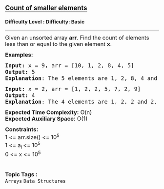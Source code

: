 <h2><a href="https://www.geeksforgeeks.org/problems/count-of-smaller-elements5947/1?page=1&category=Arrays&difficulty=Basic&sortBy=submissions">Count of smaller elements</a></h2><h3>Difficulty Level : Difficulty: Basic</h3><hr><div class="problems_problem_content__Xm_eO"><p><span style="font-size: 18px;">Given an unsorted array <strong>arr</strong>. Find the count of elements less than or equal to the given element <strong>x</strong>.</span></p>
<p><span style="font-size: 18px;"><strong>Examples:</strong></span></p>
<pre><span style="font-size: 18px;"><strong>Input: </strong>x = 9<strong>, </strong>arr = [</span><span style="font-size: 18px;">10, </span><span style="font-size: 18px;">1, 2, 8, 4, 5] 
<strong>Output: </strong>5<br><strong>Explanation</strong>: The 5 elements are 1, 2, 8, 4 and 5.<br></span></pre>
<pre><span style="font-size: 18px;"><strong>Input: </strong>x = 2<strong>, </strong>arr = [1, 2, 2, 5, 7, </span><span style="font-size: 18px;">2,</span><span style="font-size: 18px;"> 9] 
<strong>Output: </strong>4 </span><span style="font-size: 18px;"><br><strong>Explanation</strong>: The 4 elements are 1, 2, 2 and 2.</span></pre>
<p><span style="font-size: 18px;"><strong>Expected Time Complexity:</strong> O(n)<br><strong>Expected Auxiliary Space:</strong> O(1)</span></p>
<p><span style="font-size: 18px;"><strong>Constraints:</strong><br>1 &lt;= arr.size() &lt;= 10<sup>5<br></sup>1 &lt;= a<sub>i </sub>&lt;= 10<sup>5<br></sup>0 &lt;= x &lt;= 10<sup>5</sup></span></p></div><br><p><span style=font-size:18px><strong>Topic Tags : </strong><br><code>Arrays</code>&nbsp;<code>Data Structures</code>&nbsp;